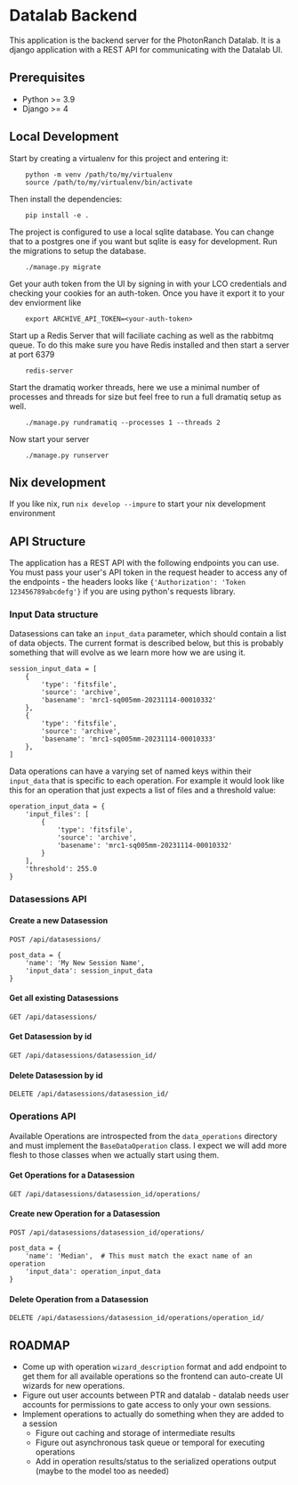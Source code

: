 # Datalab Backend

This application is the backend server for the PhotonRanch Datalab. It is a django application with a REST API for communicating with the Datalab UI.

## Prerequisites
-   Python >= 3.9
-   Django >= 4


## Local Development
Start by creating a virtualenv for this project and entering it: 
```
    python -m venv /path/to/my/virtualenv
    source /path/to/my/virtualenv/bin/activate
```
Then install the dependencies:
```
    pip install -e .
```
The project is configured to use a local sqlite database. You can change that to a postgres one if you want but sqlite is easy for development. Run the migrations to setup the database.
```
    ./manage.py migrate
```
Get your auth token from the UI by signing in with your LCO credentials and checking your cookies for an auth-token. Once you have it export it to your dev enviorment like
```
    export ARCHIVE_API_TOKEN=<your-auth-token>
```
Start up a Redis Server that will faciliate caching as well as the rabbitmq queue. To do this make sure you have Redis installed and then start a server at port 6379
```
    redis-server
```
Start the dramatiq worker threads, here we use a minimal number of processes and threads for size but feel free to run a full dramatiq setup as well.
```
    ./manage.py rundramatiq --processes 1 --threads 2
```
Now start your server
```
    ./manage.py runserver
```

## Nix development
If you like nix, run `nix develop --impure` to start your nix development environment

## API Structure
The application has a REST API with the following endpoints you can use. You must pass your user's API token in the request header to access any of the endpoints - the headers looks like `{'Authorization': 'Token 123456789abcdefg'}` if you are using python's requests library.

### Input Data structure
Datasessions can take an `input_data` parameter, which should contain a list of data objects. The current format is described below, but this is probably something that will evolve as we learn more how we are using it.

    session_input_data = [
        {
            'type': 'fitsfile',
            'source': 'archive',
            'basename': 'mrc1-sq005mm-20231114-00010332'
        },
        {
            'type': 'fitsfile',
            'source': 'archive',
            'basename': 'mrc1-sq005mm-20231114-00010333'
        },
    ]

Data operations can have a varying set of named keys within their `input_data` that is specific to each operation. For example it would look like this for an operation that just expects a list of files and a threshold value:

    operation_input_data = {
        'input_files': [
            {
                'type': 'fitsfile',
                'source': 'archive',
                'basename': 'mrc1-sq005mm-20231114-00010332'
            }
        ],
        'threshold': 255.0
    }

### Datasessions API
#### Create a new Datasession
`POST /api/datasessions/`

    post_data = {
        'name': 'My New Session Name',
        'input_data': session_input_data
    }

#### Get all existing Datasessions
`GET /api/datasessions/`

#### Get Datasession by id
`GET /api/datasessions/datasession_id/`

#### Delete Datasession by id
`DELETE /api/datasessions/datasession_id/`

### Operations API
Available Operations are introspected from the `data_operations` directory and must implement the `BaseDataOperation` class. I expect we will add more flesh to those classes when we actually start using them. 
#### Get Operations for a Datasession
`GET /api/datasessions/datasession_id/operations/`

#### Create new Operation for a Datasession
`POST /api/datasessions/datasession_id/operations/`
    
    post_data = {
        'name': 'Median',  # This must match the exact name of an operation
        'input_data': operation_input_data
    }

#### Delete Operation from a Datasession
`DELETE /api/datasessions/datasession_id/operations/operation_id/`

## ROADMAP
* Come up with operation `wizard_description` format and add endpoint to get them for all available operations so the frontend can auto-create UI wizards for new operations.
* Figure out user accounts between PTR and datalab - datalab needs user accounts for permissions to gate access to only your own sessions.
* Implement operations to actually do something when they are added to a session
    * Figure out caching and storage of intermediate results
    * Figure out asynchronous task queue or temporal for executing operations
    * Add in operation results/status to the serialized operations output (maybe to the model too as needed)
